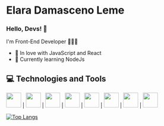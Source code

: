 # Elara Damasceno Leme

### Hello, Devs! 👋

I'm Front-End Developer 👩🏻‍💻

 - 💙 In love with JavaScript and React
 - 🌱 Currently learning NodeJs

## 💻 Technologies and Tools

<img src="https://cdn.jsdelivr.net/gh/devicons/devicon/icons/react/react-original-wordmark.svg" width="40" height="40" /> | 
<img src="https://cdn.jsdelivr.net/gh/devicons/devicon/icons/nuxtjs/nuxtjs-original-wordmark.svg" width="40" height="40" /> |
<img src="https://cdn.jsdelivr.net/gh/devicons/devicon/icons/javascript/javascript-original.svg" width="40" height="40" /> |
<img src="https://cdn.jsdelivr.net/gh/devicons/devicon/icons/typescript/typescript-original.svg" width="40" height="40" /> |
<img src="https://cdn.jsdelivr.net/gh/devicons/devicon/icons/html5/html5-original.svg" width="40" height="40" /> | 
<img src="https://cdn.jsdelivr.net/gh/devicons/devicon/icons/css3/css3-original.svg" width="40" height="40" /> |
<img src="https://cdn.jsdelivr.net/gh/devicons/devicon/icons/nodejs/nodejs-plain-wordmark.svg" width="40" height="40" /> |
<img src="https://cdn.jsdelivr.net/gh/devicons/devicon/icons/git/git-original.svg" width="40" height="40" />

<!-- ![Elara GitHub stats](https://github-readme-stats.vercel.app/api?username=ElaraDamasceno&show_icons=true&theme=tokyonight) -->
[![Top Langs](https://github-readme-stats.vercel.app/api/top-langs/?username=ElaraDamasceno&layout=compact&theme=tokyonight)](https://github.com/ElaraDamasceno)






